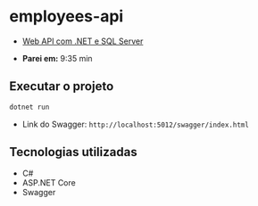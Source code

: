 # employees-api

- [Web API com .NET e SQL Server](https://www.youtube.com/watch?v=AqmghDyWCLU)

- **Parei em:** 9:35 min

## Executar o projeto

```bash
dotnet run
```

- Link do Swagger: `http://localhost:5012/swagger/index.html`

## Tecnologias utilizadas

- C#
- ASP.NET Core
- Swagger